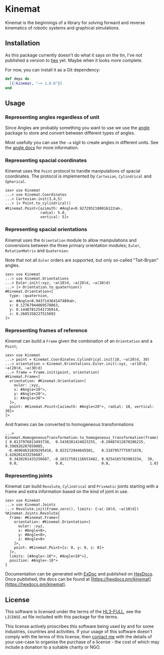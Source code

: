 # Kinemat

Kinemat is the beginnings of a library for solving forward and reverse
kinematics of robotic systems and graphical simulations.

## Installation

As this package currently doesn't do what it says on the tin, I've not
published a version to [hex](https://hex.pm) yet. Maybe when it looks
more complete.

For now, you can install it as a Git dependency:

```elixir
def deps do
  [{:kinemat, "~> 1.0.0"}]
end
```

## Usage

### Representing angles regardless of unit

Since Angles are probably something you want to use we use the
[angle](https://hex.pm/packages/angle) package to store and convert between
different types of angles.

Most usefully you can use the `~a` sigil to create angles in different units.
See the [angle docs](https://hexdocs.pm/angle/api-reference.html) for more
information.

### Representing spacial coordinates

Kinemat uses the `Point` protocol to handle manipulations of spacial
coordinates.  The protocol is implemented by `Cartesian`, `Cylindrical` and
`Spherical`.

    iex> use Kinemat
    ...> use Kinemat.Coordinates
    ...> Cartesian.init(3,4,5)
    ...> |> Point.to_cylindrical()
    #Kinemat.Point<[azimuth: #Angle<0.9272952180016122㎭>,
                    radial: 5.0,
                    vertical: 5]>

### Representing spacial orientations

Kinemat uses the `Orientation` module to allow manipulations and conversions
between the three primary orientation modules; `Euler`, `RotationMatrix` and
`Quaternion`.

Note that not all `Euler` orders are supported, but only so-called "Tait-Bryan"
angles.

    iex> use Kinemat
    ...> use Kinemat.Orientations
    ...> Euler.init(:xyz, ~a(10)d, ~a(20)d, ~a(30)d)
    ...> |> Orientation.to_quaternion()
    #Kinemat.Orientation<[
      type: :quaternion,
      w: #Angle<0.943714364147489㎭>,
      x: 0.12767944069578063,
      y: 0.14487812541736914,
      z: 0.2685358227515692
    ]>

### Representing frames of reference

Kinemat can build a `Frame` given the combination of an `Orientation` and a `Point`;

    iex> use Kinemat
    ...> point = Kinemat.Coordinates.Cylindrical.init(10, ~a(20)d, 30)
    ...> orientation = Kinemat.Orientations.Euler.init(:xyz, ~a(10)d, ~a(20)d, ~a(30)d)
    ...> frame = Frame.init(point, orientation)
    #Kinemat.Frame<[
      orientation: #Kinemat.Orientation<[
        euler: :xyz,
        x: #Angle<10°>,
        y: #Angle<20°>,
        z: #Angle<30°>
      ]>,
      point: #Kinemat.Point<[azimuth: #Angle<20°>, radial: 10, vertical: 30]>
    ]>

And frames can be converted to homogeneous transformations

    ...> Kinemat.HomogeneousTransformation.to_homogeneous_transformation(frame)
    { 0.8137976813493738,  0.5438381424823255, -0.20487412870286215,  9.396926207859085,
     -0.46984631039295416, 0.823172944645501,   0.3187957775971678,   3.420201433256687,
      0.3420201433256687, -0.16317591116653482, 0.9254165783983234,  30,
      0.0,                 0.0,                 0.0,                  1.0}

### Representing joints

Kinemat can build `Revolute`, `Cylindrical` and `Prismatic` joints starting
with a frame and extra information based on the kind of joint in use.

    iex> use Kinemat
    ...> use Kinemat.Joints
    ...> Revolute.init(Frame.zero(), limits: {~a(-10)d, ~a(10)d})
    %Kinemat.Joints.Revolute{
      frame: #Kinemat.Frame<[
        orientation: #Kinemat.Orientation<[
          euler: :xyz,
          x: #Angle<0>,
          y: #Angle<0>,
          z: #Angle<0>
        ]>,
        point: #Kinemat.Point<[x: 0, y: 0, z: 0]>
      ]>,
      limits: {#Angle<-10°>, #Angle<10°>},
      position: #Angle<-10°>
    }

Documentation can be generated with [ExDoc](https://github.com/elixir-lang/ex_doc)
and published on [HexDocs](https://hexdocs.pm). Once published, the docs can
be found at [https://hexdocs.pm/kinemat](https://hexdocs.pm/kinemat).

## License

This software is licensed under the terms of the
[HL3-FULL](https://firstdonoharm.dev), see the `LICENSE.md` file included with
this package for the terms.

This license actively proscribes this software being used by and for some
industries, countries and activities.  If your usage of this software doesn't
comply with the terms of this license, then [contact me](mailto:james@harton.nz)
with the details of your use-case to organise the purchase of a license - the
cost of which may include a donation to a suitable charity or NGO.
